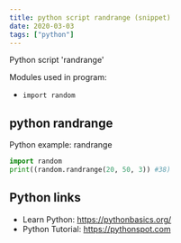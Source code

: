 ```yaml
---
title: python script randrange (snippet)
date: 2020-03-03
tags: ["python"]
---
```

Python script 'randrange'


Modules used in program: 
* `import random`

## python randrange

Python example: randrange

```python
import random
print((random.randrange(20, 50, 3)) #38)

```

## Python links

- Learn Python: https://pythonbasics.org/
- Python Tutorial: https://pythonspot.com
